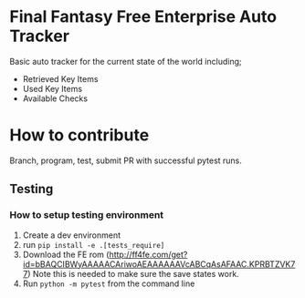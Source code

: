 # Final Fantasy Free Enterprise Auto Tracker

Basic auto tracker for the current state of the world including;

* Retrieved Key Items
* Used Key Items
* Available Checks


# How to contribute

Branch, program, test, submit PR with successful pytest runs.

## Testing

### How to setup testing environment
1. Create a dev environment
2. run `pip install -e .[tests_require]`
3. Download the FE rom (http://ff4fe.com/get?id=bBAQCIBWyAAAAACAriwoAEAAAAAAVcABCqAsAFAAC.KPRBTZVK77) Note this is needed to make sure the save states work.
4. Run `python -m pytest` from the command line



